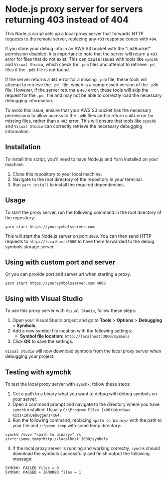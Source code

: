 # Node.js proxy server for servers returning 403 instead of 404

This Node.js script sets up a local proxy server that forwards HTTP requests to the remote server, replacing any `403` response codes with `404`.

If you store your debug info in an AWS S3 bucket with the "ListBucket" permission disabled, it is important to note that the server will return a `403` error for files that do not exist. This can cause issues with tools like `symchk` and `Visual Studio`, which check for `.pdb` files and attempt to retrieve `.pd_` files if the `.pdb` file is not found.

If the server returns a `404` error for a missing `.pdb` file, these tools will attempt to retrieve the `.pd_` file, which is a compressed version of the `.pdb` file. However, if the server returns a `403` error, these tools will skip the request for the `.pd_` file and may not be able to correctly load the necessary debugging information.

To avoid this issue, ensure that your AWS S3 bucket has the necessary permissions to allow access to the `.pdb` files and to return a `404` error for missing files, rather than a `403` error. This will ensure that tools like `symchk` and `Visual Studio` can correctly retrieve the necessary debugging information.

## Installation

To install this script, you'll need to have Node.js and Yarn installed on your machine.

1. Clone this repository to your local machine.
2. Navigate to the root directory of the repository in your terminal.
3. Run `yarn install` to install the required dependencies.

## Usage

To start the proxy server, run the following command in the root directory of the repository:

```yarn start https://yoursymbolsserver.com```

This will start the Node.js server on port `3000`. You can then send HTTP requests to `http://localhost:3000` to have them forwarded to the debug symbols storage server.

## Using with custom port and server

Or you can provide port and server url when starting a proxy.

```yarn start https://yoursymbolsserver.com 4000```

## Using with Visual Studio

To use this proxy server with `Visual Studio`, follow these steps:

1. Open your Visual Studio project and go to **Tools** > **Options** > **Debugging** > **Symbols**.
2. Add a new symbol file location with the following settings:
   - **Symbol file location:** `http://localhost:3000/symbols`
3. Click **OK** to save the settings.

`Visual Studio` will now download symbols from the local proxy server when debugging your project.

## Testing with symchk

To test the local proxy server with `symchk`, follow these steps:

1. Get a path to a binary what you want to debug with debug symbols on your server.
2. Open a command prompt and navigate to the directory where you have `symchk` installed. Usually `C:\Program Files (x86)\Windows Kits\10\Debuggers\x64`.
3. Run the following command, replacing `<path to binary>` with the path to your file and `c:\some_temp` with some temp directory:

```symchk /vvvv "<path to binary>" /s srv*c:\some_temp*http://localhost:3000/symbols```

4. If the local proxy server is running and working correctly, `symchk` should download the symbols successfully and finish output the following message:

```
SYMCHK: FAILED files = 0
SYMCHK: PASSED + IGNORED files = 1
```
